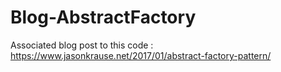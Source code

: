 # Blog-AbstractFactory

Associated blog post to this code : https://www.jasonkrause.net/2017/01/abstract-factory-pattern/
